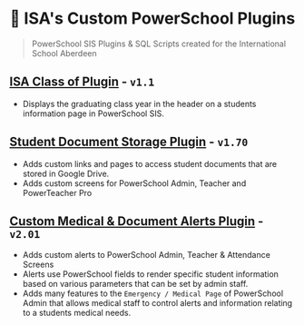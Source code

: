 <h1 align="center">🎒 ISA's Custom PowerSchool Plugins</h1> 

> PowerSchool SIS Plugins & SQL Scripts created for the International School Aberdeen 

## [ISA Class of Plugin](https://github.com/InternationalSchoolAberdeen/ISAPowerSchoolPlugins/tree/main/ISA%20PS%20Plugins/ISA%20Class%20of%20Plugin) - `v1.1`
* Displays the graduating class year in the header on a students information page in PowerSchool SIS.


## [Student Document Storage Plugin](https://github.com/InternationalSchoolAberdeen/ISAPowerSchoolPlugins/tree/main/ISA%20PS%20Plugins/ISA%20SDS%20Plugin) - `v1.70`
* Adds custom links and pages to access student documents that are stored in Google Drive. 
* Adds custom screens for PowerSchool Admin, Teacher and PowerTeacher Pro


## [Custom Medical & Document Alerts Plugin](https://github.com/InternationalSchoolAberdeen/ISAPowerSchoolPlugins/tree/main/ISA%20PS%20Plugins/ISA%20Alerts%20Plugin) - `v2.01`
* Adds custom alerts to PowerSchool Admin, Teacher & Attendance Screens
* Alerts use PowerSchool fields to render specific student information based on various parameters that can be set by admin staff.
* Adds many features to the `Emergency / Medical Page` of PowerSchool Admin that allows medical staff to control alerts and information relating to a students medical needs. 
